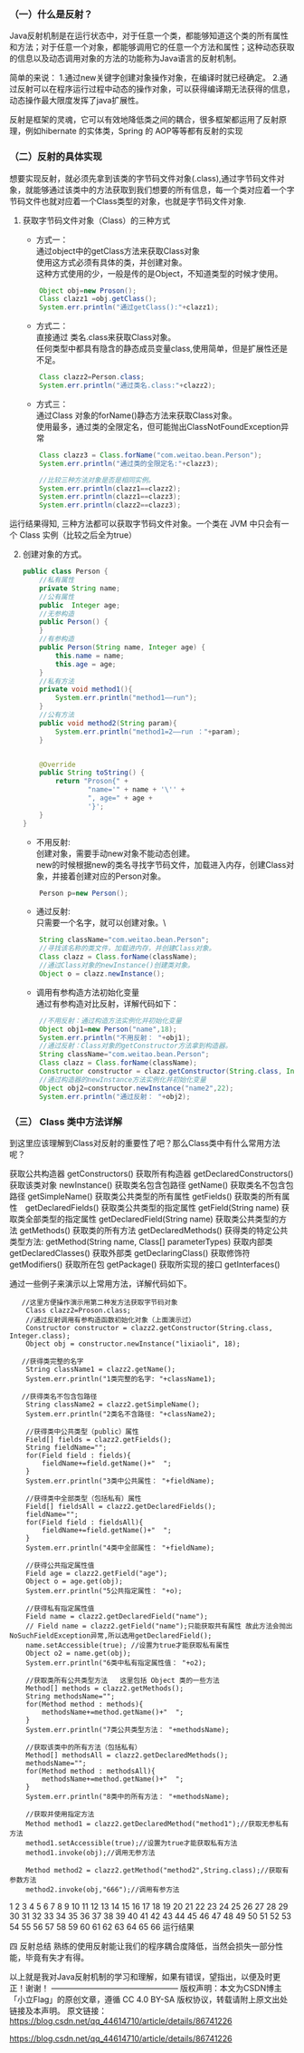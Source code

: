 ### （一）什么是反射？
Java反射机制是在运行状态中，对于任意一个类，都能够知道这个类的所有属性和方法；对于任意一个对象，都能够调用它的任意一个方法和属性；这种动态获取的信息以及动态调用对象的方法的功能称为Java语言的反射机制。

简单的来说：
1.通过new关键字创建对象操作对象，在编译时就已经确定。
2.通过反射可以在程序运行过程中动态的操作对象，可以获得编译期无法获得的信息，动态操作最大限度发挥了java扩展性。

反射是框架的灵魂，它可以有效地降低类之间的耦合，很多框架都运用了反射原理，例如hibernate 的实体类，Spring 的 AOP等等都有反射的实现

### （二）反射的具体实现
想要实现反射，就必须先拿到该类的字节码文件对象(.class),通过字节码文件对象，就能够通过该类中的方法获取到我们想要的所有信息，每一个类对应着一个字节码文件也就对应着一个Class类型的对象，也就是字节码文件对象.

1. 获取字节码文件对象（Class）的三种方式
    - 方式一：\
    通过object中的getClass方法来获取Class对象 \
    使用这方式必须有具体的类，并创建对象。 \
    这种方式使用的少，一般是传的是Object，不知道类型的时候才使用。
    ```java
        Object obj=new Proson();
        Class clazz1 =obj.getClass();
        System.err.println("通过getClass():"+clazz1);
    ```


    - 方式二：\
    直接通过 类名.class来获取Class对象。\
    任何类型中都具有隐含的静态成员变量class,使用简单，但是扩展性还是不足。
    ```java
        Class clazz2=Person.class;
        System.err.println("通过类名.class:"+clazz2);
    ```


    - 方式三：\
    通过Class 对象的forName()静态方法来获取Class对象。\
    使用最多，通过类的全限定名，但可能抛出ClassNotFoundException异常
    ```java
        Class clazz3 = Class.forName("com.weitao.bean.Person");
        System.err.println("通过类的全限定名:"+clazz3);

        //比较三种方法对象是否是相同实例。
        System.err.println(clazz1==clazz2);
        System.err.println(clazz1==clazz3);
        System.err.println(clazz2==clazz3);
    ```

运行结果得知, 三种方法都可以获取字节码文件对象。一个类在 JVM 中只会有一个 Class 实例（比较之后全为true）


2. 创建对象的方式。

    ```java
    public class Person {
        //私有属性
        private String name;
        //公有属性
        public  Integer age;
        //无参构造
        public Person() {
        }
        //有参构造
        public Person(String name, Integer age) {
            this.name = name;
            this.age = age;
        }
        //私有方法
        private void method1(){
            System.err.println("method1——run");
        }
        //公有方法
        public void method2(String param){
            System.err.println("method1=2——run ："+param);
        }


        @Override
        public String toString() {
            return "Proson{" +
                    "name='" + name + '\'' +
                    ", age=" + age +
                    '}';
        }
    }
    ```
    - 不用反射:\
    创建对象，需要手动new对象不能动态创建。\
	new的时候根据new的类名寻找字节码文件，加载进入内存，创建Class对象，并接着创建对应的Person对象。
    ```java
        Person p=new Person();
    ```

    - 通过反射:\
    只需要一个名字，就可以创建对象。\
    ```java
        String className="com.weitao.bean.Person";
        //寻找该名称的类文件，加载进内存，并创建Class对象。
        Class clazz = Class.forName(className);
        //通过Class对象的newInstance()创建类对象。
        Object o = clazz.newInstance();
    ```

    - 调用有参构造方法初始化变量 \
    通过有参构造对比反射，详解代码如下：
    ```java
        //不用反射：通过构造方法实例化并初始化变量
        Object obj1=new Person("name",18);
        System.err.println("不用反射： "+obj1);
        //通过反射：Class对象的getConstructor方法拿到构造器。
        String className="com.weitao.bean.Person";
        Class clazz = Class.forName(className);
        Constructor constructor = clazz.getConstructor(String.class, Integer.class);
        //通过构造器的newInstance方法实例化并初始化变量
        Object obj2=constructor.newInstance("name2",22);
        System.err.println("通过反射： "+obj2);
    ```


### （三） Class 类中方法详解
到这里应该理解到Class对反射的重要性了吧？那么Class类中有什么常用方法呢？

获取公共构造器 getConstructors()
获取所有构造器 getDeclaredConstructors()
获取该类对象 newInstance()
获取类名包含包路径 getName()
获取类名不包含包路径 getSimpleName()
获取类公共类型的所有属性 getFields()
获取类的所有属性　getDeclaredFields()
获取类公共类型的指定属性 getField(String name)
获取类全部类型的指定属性 getDeclaredField(String name)
获取类公共类型的方法 getMethods()
获取类的所有方法 getDeclaredMethods()
获得类的特定公共类型方法: getMethod(String name, Class[] parameterTypes)
获取内部类 getDeclaredClasses()
获取外部类 getDeclaringClass()
获取修饰符 getModifiers()
获取所在包 getPackage()
获取所实现的接口 getInterfaces()

通过一些例子来演示以上常用方法，详解代码如下。

       //这里方便操作演示用第二种发方法获取字节码对象
        Class clazz2=Proson.class;
        //通过反射调用有参构造函数初始化对象（上面演示过） 
        Constructor constructor = clazz2.getConstructor(String.class, Integer.class);
        Object obj = constructor.newInstance("lixiaoli", 18);

       //获得类完整的名字
        String className1 = clazz2.getName();
        System.err.println("1类完整的名字: "+className1);

       //获得类名不包含包路径
        String className2 = clazz2.getSimpleName();
        System.err.println("2类名不含路径: "+className2);

        //获得类中公共类型（public）属性
        Field[] fields = clazz2.getFields();
        String fieldName="";
        for(Field field : fields){
            fieldName+=field.getName()+"  ";
        }
        System.err.println("3类中公共属性： "+fieldName);

        //获得类中全部类型（包括私有）属性
        Field[] fieldsAll = clazz2.getDeclaredFields();
        fieldName="";
        for(Field field : fieldsAll){
            fieldName+=field.getName()+"  ";
        }
        System.err.println("4类中全部属性： "+fieldName);

        //获得公共指定属性值
        Field age = clazz2.getField("age");
        Object o = age.get(obj);
        System.err.println("5公共指定属性： "+o);

        //获得私有指定属性值
        Field name = clazz2.getDeclaredField("name");
        // Field name = clazz2.getField("name");只能获取共有属性 故此方法会抛出NoSuchFieldException异常,所以选用getDeclaredField();
        name.setAccessible(true); //设置为true才能获取私有属性
        Object o2 = name.get(obj);
        System.err.println("6类中私有指定属性值： "+o2);

        //获取类所有公共类型方法   这里包括 Object 类的一些方法
        Method[] methods = clazz2.getMethods();
        String methodsName="";
        for(Method method : methods){
            methodsName+=method.getName()+"  ";
        }
        System.err.println("7类公共类型方法： "+methodsName);

        //获取该类中的所有方法（包括私有）
        Method[] methodsAll = clazz2.getDeclaredMethods();
        methodsName="";
        for(Method method : methodsAll){
            methodsName+=method.getName()+"  ";
        }
        System.err.println("8类中的所有方法： "+methodsName);

        //获取并使用指定方法
        Method method1 = clazz2.getDeclaredMethod("method1");//获取无参私有方法
        method1.setAccessible(true);//设置为true才能获取私有方法
        method1.invoke(obj);//调用无参方法

        Method method2 = clazz2.getMethod("method2",String.class);//获取有参数方法
        method2.invoke(obj,"666");//调用有参方法

1
2
3
4
5
6
7
8
9
10
11
12
13
14
15
16
17
18
19
20
21
22
23
24
25
26
27
28
29
30
31
32
33
34
35
36
37
38
39
40
41
42
43
44
45
46
47
48
49
50
51
52
53
54
55
56
57
58
59
60
61
62
63
64
65
66
运行结果

四 反射总结
熟练的使用反射能让我们的程序耦合度降低，当然会损失一部分性能，毕竟有失才有得。

以上就是我对Java反射机制的学习和理解，如果有错误，望指出，以便及时更正！谢谢！
————————————————
版权声明：本文为CSDN博主「小立Flag」的原创文章，遵循 CC 4.0 BY-SA 版权协议，转载请附上原文出处链接及本声明。
原文链接：https://blog.csdn.net/qq_44614710/article/details/86741226

https://blog.csdn.net/qq_44614710/article/details/86741226
